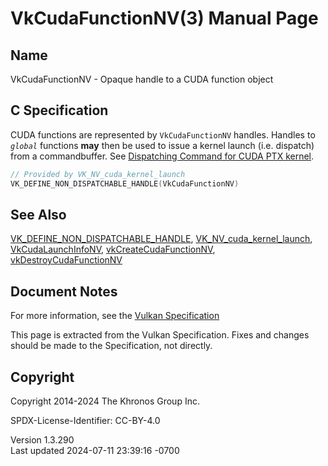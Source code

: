 # VkCudaFunctionNV(3) Manual Page

## Name

VkCudaFunctionNV - Opaque handle to a CUDA function object



## <a href="#_c_specification" class="anchor"></a>C Specification

CUDA functions are represented by `VkCudaFunctionNV` handles. Handles to
*`global`* functions **may** then be used to issue a kernel launch (i.e.
dispatch) from a commandbuffer. See <a
href="https://registry.khronos.org/vulkan/specs/1.3-extensions/html/vkspec.html#cudadispatch"
target="_blank" rel="noopener">Dispatching Command for CUDA PTX
kernel</a>.

``` c
// Provided by VK_NV_cuda_kernel_launch
VK_DEFINE_NON_DISPATCHABLE_HANDLE(VkCudaFunctionNV)
```

## <a href="#_see_also" class="anchor"></a>See Also

[VK_DEFINE_NON_DISPATCHABLE_HANDLE](https://registry.khronos.org/vulkan/specs/1.3-extensions/man/html/VK_DEFINE_NON_DISPATCHABLE_HANDLE.html),
[VK_NV_cuda_kernel_launch](https://registry.khronos.org/vulkan/specs/1.3-extensions/man/html/VK_NV_cuda_kernel_launch.html),
[VkCudaLaunchInfoNV](https://registry.khronos.org/vulkan/specs/1.3-extensions/man/html/VkCudaLaunchInfoNV.html),
[vkCreateCudaFunctionNV](https://registry.khronos.org/vulkan/specs/1.3-extensions/man/html/vkCreateCudaFunctionNV.html),
[vkDestroyCudaFunctionNV](https://registry.khronos.org/vulkan/specs/1.3-extensions/man/html/vkDestroyCudaFunctionNV.html)

## <a href="#_document_notes" class="anchor"></a>Document Notes

For more information, see the <a
href="https://registry.khronos.org/vulkan/specs/1.3-extensions/html/vkspec.html#VkCudaFunctionNV"
target="_blank" rel="noopener">Vulkan Specification</a>

This page is extracted from the Vulkan Specification. Fixes and changes
should be made to the Specification, not directly.

## <a href="#_copyright" class="anchor"></a>Copyright

Copyright 2014-2024 The Khronos Group Inc.

SPDX-License-Identifier: CC-BY-4.0

Version 1.3.290  
Last updated 2024-07-11 23:39:16 -0700
